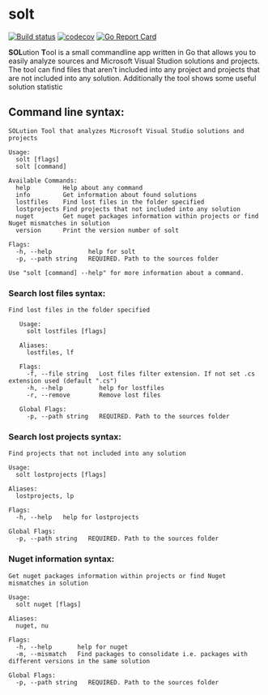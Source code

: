 solt
====

[![Build status](https://ci.appveyor.com/api/projects/status/tgx6ai9erbgfq2ij?svg=true)](https://ci.appveyor.com/project/aegoroff/solt) [![codecov](https://codecov.io/gh/aegoroff/solt/branch/master/graph/badge.svg)](https://codecov.io/gh/aegoroff/solt) [![Go Report Card](https://goreportcard.com/badge/github.com/aegoroff/solt)](https://goreportcard.com/report/github.com/aegoroff/solt)

**SOL**ution **T**ool is a small commandline app written in Go that allows you to easily analyze
sources and Microsoft Visual Studion solutions and projects.
The tool can find files that aren't included into any project and projects that
are not included into any solution. Additionally the tool shows some useful
solution statistic

Command line syntax:
--------------------
```
SOLution Tool that analyzes Microsoft Visual Studio solutions and projects

Usage:
  solt [flags]
  solt [command]

Available Commands:
  help         Help about any command
  info         Get information about found solutions
  lostfiles    Find lost files in the folder specified
  lostprojects Find projects that not included into any solution
  nuget        Get nuget packages information within projects or find Nuget mismatches in solution
  version      Print the version number of solt

Flags:
  -h, --help          help for solt
  -p, --path string   REQUIRED. Path to the sources folder

Use "solt [command] --help" for more information about a command.
```
### Search lost files syntax:

```
Find lost files in the folder specified
   
   Usage:
     solt lostfiles [flags]
   
   Aliases:
     lostfiles, lf
   
   Flags:
     -f, --file string   Lost files filter extension. If not set .cs extension used (default ".cs")
     -h, --help          help for lostfiles
     -r, --remove        Remove lost files
   
   Global Flags:
     -p, --path string   REQUIRED. Path to the sources folder
```
### Search lost projects syntax:
```
Find projects that not included into any solution

Usage:
  solt lostprojects [flags]

Aliases:
  lostprojects, lp

Flags:
  -h, --help   help for lostprojects

Global Flags:
  -p, --path string   REQUIRED. Path to the sources folder
```
### Nuget information syntax:
```
Get nuget packages information within projects or find Nuget mismatches in solution

Usage:
  solt nuget [flags]

Aliases:
  nuget, nu

Flags:
  -h, --help       help for nuget
  -m, --mismatch   Find packages to consolidate i.e. packages with different versions in the same solution

Global Flags:
  -p, --path string   REQUIRED. Path to the sources folder
```